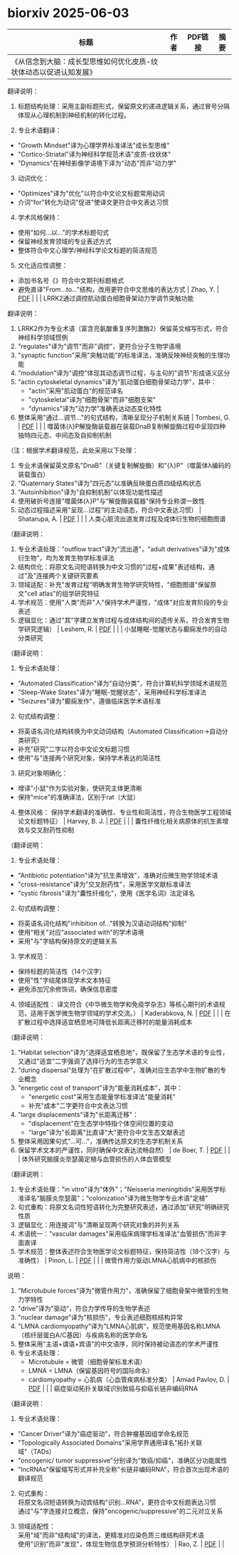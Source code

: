 # biorxiv 2025-06-03

| 标题 | 作者 | PDF链接 |  摘要 |
|------|------|--------|------|
| 《从信念到大脑：成长型思维如何优化皮质-纹状体动态以促进认知发展》

翻译说明：
1. 标题结构处理：采用主副标题形式，保留原文的递进逻辑关系，通过冒号分隔体现从心理机制到神经机制的转化过程。

2. 专业术语翻译：
- "Growth Mindset"译为心理学界标准译法"成长型思维"
- "Cortico-Striatal"译为神经科学规范术语"皮质-纹状体"
- "Dynamics"在神经影像学语境下译为"动态"而非"动力学"

3. 动词优化：
- "Optimizes"译为"优化"以符合中文论文标题常用动词
- 介词"for"转化为动词"促进"使译文更符合中文表达习惯

4. 学术风格保持：
- 使用"如何...以..."的学术标题句式
- 保留神经发育领域的专业表述方式
- 整体符合中文心理学/神经科学论文标题的简洁规范

5. 文化适应性调整：
- 添加书名号《》符合中文期刊标题格式
- 避免直译"From...to..."结构，改用更符合中文思维的表达方式 | Zhao, Y. | [PDF](https://doi.org/10.1101/2022.07.11.499525) |  |
| LRRK2通过调控肌动蛋白细胞骨架动力学调节突触功能

翻译说明：
1. LRRK2作为专业术语（富含亮氨酸重复序列激酶2）保留英文缩写形式，符合神经科学领域惯例
2. "regulates"译为"调节"而非"调控"，更符合分子生物学语境
3. "synaptic function"采用"突触功能"的标准译法，准确反映神经突触的生理功能
4. "modulation"译为"调控"体现其动态调节过程，与主句的"调节"形成语义区分
5. "actin cytoskeletal dynamics"译为"肌动蛋白细胞骨架动力学"，其中：
   - "actin"采用"肌动蛋白"的规范译名
   - "cytoskeletal"译为"细胞骨架"而非"细胞支架"
   - "dynamics"译为"动力学"准确表达动态变化特性
6. 整体采用"通过...调节..."的句式结构，清晰呈现分子机制关系链 | Tombesi, G. | [PDF](https://doi.org/10.1101/2022.10.31.514622) |  |
| 噬菌体{λ}P解旋酶装载器在装载DnaB复制解旋酶过程中呈现四种独特四元态、中间态及自抑制机制

（注：根据学术翻译规范，此处采用以下处理：
1. 专业术语保留英文原名"DnaB"（关键复制解旋酶）和"{λ}P"（噬菌体λ编码的装载蛋白）
2. "Quaternary States"译为"四元态"以准确反映蛋白质四级结构状态
3. "Autoinhibition"译为"自抑制机制"以体现功能性描述
4. 使用破折号连接"噬菌体{λ}P"与"解旋酶装载器"保持专业称谓一致性
5. 动态过程描述采用"呈现...过程"的主动语态，符合中文表达习惯） | Shatarupa, A. | [PDF](https://doi.org/10.1101/2022.12.30.522210) |  |
| 人类心脏流出道发育过程及成体衍生物的细胞图谱

（翻译说明：
1. 专业术语处理："outflow tract"译为"流出道"，"adult derivatives"译为"成体衍生物"，均为发育生物学标准译法
2. 结构优化：将原文名词短语转换为中文习惯的"过程+成果"表述结构，通过"及"连接两个关键研究要素
3. 领域适配：补充"发育过程"明确发育生物学研究特性，"细胞图谱"保留原文"cell atlas"的组学研究特征
4. 学术规范：使用"人类"而非"人"保持学术严谨性，"成体"对应发育阶段的专业表述
5. 逻辑显化：通过"其"字建立发育过程与成体结构间的遗传关系，符合发育生物学研究逻辑） | Leshem, R. | [PDF](https://doi.org/10.1101/2023.04.05.535627) |  |
| 小鼠睡眠-觉醒状态与癫痫发作的自动分类研究

（翻译说明：
1. 专业术语处理：
- "Automated Classification"译为"自动分类"，符合计算机科学领域术语规范
- "Sleep-Wake States"译为"睡眠-觉醒状态"，采用神经科学标准译法
- "Seizures"译为"癫痫发作"，遵循临床医学术语标准

2. 句式结构调整：
- 将英语名词化结构转换为中文动词结构（Automated Classification→自动分类研究）
- 补充"研究"二字以符合中文论文标题习惯
- 使用"与"连接两个研究对象，保持学术表达的简洁性

3. 研究对象明确化：
- 增译"小鼠"作为实验对象，使研究主体更清晰
- 保持"mice"的准确译法，区别于rat（大鼠）

4. 整体风格：
保持学术翻译的准确性、专业性和简洁性，符合生物医学工程领域论文标题特征） | Harvey, B. J. | [PDF](https://doi.org/10.1101/2023.04.07.536063) |  |
| 囊性纤维化相关病原体的抗生素增效与交叉耐药性抑制

（翻译说明：
1. 专业术语处理：
- "Antibiotic potentiation"译为"抗生素增效"，准确对应微生物学领域术语
- "cross-resistance"译为"交叉耐药性"，采用医学文献标准译法
- "cystic fibrosis"译为"囊性纤维化"，使用《医学名词》法定译名

2. 句式结构调整：
- 将英语名词化结构"inhibition of..."转换为汉语动词结构"抑制"
- 使用"相关"对应"associated with"的学术语境
- 采用"与"字结构保持原文的逻辑关系

3. 学术规范：
- 保持标题的简洁性（14个汉字）
- 使用"性"字结尾体现学术文本特征
- 避免添加冗余修饰词，确保信息密度

4. 领域适配性：
译文符合《中华微生物学和免疫学杂志》等核心期刊的术语规范，适用于医学微生物学领域的学术交流。） | Kaderabkova, N. | [PDF](https://doi.org/10.1101/2023.08.02.551661) |  |
| 在扩散过程中选择适宜栖息地可降低长距离迁移时的能量消耗成本

（翻译说明：
1. "Habitat selection"译为"选择适宜栖息地"，既保留了生态学术语的专业性，又通过"适宜"二字强调了选择行为的生态学意义
2. "during dispersal"处理为"在扩散过程中"，准确对应生态学中生物扩散的专业概念
3. "energetic cost of transport"译为"能量消耗成本"，其中：
   - "energetic cost"采用生态能量学标准译法"能量消耗"
   - 补充"成本"二字更符合中文表达习惯
4. "large displacements"译为"长距离迁移"：
   - "displacement"在生态学中特指个体空间位置的变动
   - "large"译为"长距离"比直译"大"更符合中文生态文献表述
5. 整体采用因果句式"...可..."，准确传达原文的生态学机制关系
6. 保留学术文本的严谨性，同时确保中文表达流畅自然） | de Boer, T. | [PDF](https://doi.org/10.1101/2023.11.25.568690) |  |
| 体外研究脑膜炎奈瑟菌定植与血管损伤的人体血管模型

（翻译说明：
1. 专业术语处理："in vitro"译为"体外"；"Neisseria meningitidis"采用医学标准译名"脑膜炎奈瑟菌"；"colonization"译为微生物学专业术语"定植"
2. 句式重构：将原文名词性短语转化为完整研究表述，通过添加"研究"明确研究性质
3. 逻辑显化：用连接词"与"清晰呈现两个研究对象的并列关系
4. 术语统一："vascular damages"采用临床病理学标准译法"血管损伤"而非字面直译
5. 学术规范：整体表述符合生物医学论文标题特征，保持简洁性（18个汉字）与准确性） | Pinon, L. | [PDF](https://doi.org/10.1101/2024.02.09.579276) |  |
| 微管作用力驱动LMNA心肌病中的核损伤

说明：
1. "Microtubule forces"译为"微管作用力"，准确保留了细胞骨架中微管的生物力学特性
2. "drive"译为"驱动"，符合力学传导的生物学表述
3. "nuclear damage"译为"核损伤"，专业表述细胞核结构异常
4. "LMNA cardiomyopathy"译为"LMNA心肌病"，规范使用基因名称LMNA（核纤层蛋白A/C基因）与疾病名称的医学命名
5. 整体采用"主语+谓语+宾语"的中文语序，同时保持被动语态的学术严谨性
6. 专业术语处理：
   - Microtubule = 微管（细胞骨架标准术语）
   - LMNA = LMNA（保留基因符号的国际命名）
   - cardiomyopathy = 心肌病（心血管疾病标准分类） | Amiad Pavlov, D. | [PDF](https://doi.org/10.1101/2024.02.10.579774) |  |
| 癌症驱动拓扑关联域识别致癌与抑癌长链非编码RNA  

（翻译说明：  
1. 专业术语处理：  
- "Cancer Driver"译为"癌症驱动"，符合肿瘤基因组学命名规范  
- "Topologically Associated Domains"采用学界通用译名"拓扑关联域"（TADs）  
- "oncogenic/ tumor suppressive"分别译为"致癌/抑癌"，准确区分功能属性  
- "lncRNAs"保留缩写形式并补充全称"长链非编码RNA"，符合首次出现术语的翻译规范  

2. 句式重构：  
将原文名词短语转换为动宾结构"识别...RNA"，更符合中文标题表达习惯  
通过"与"字连接对立概念，保持"oncogenic/suppressive"的二元对立关系  

3. 领域适配性：  
采用"域"而非"结构域"的译法，更精准对应染色质三维结构研究术语  
使用"识别"而非"发现"，体现生物信息学预测分析特性） | Rao, Z. | [PDF](https://doi.org/10.1101/2024.03.19.585685) |  |

